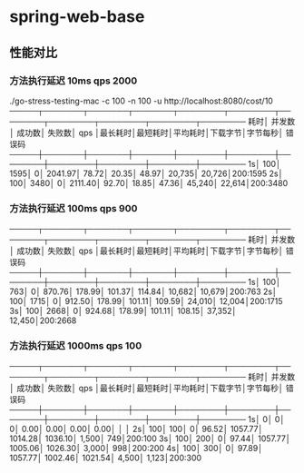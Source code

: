 # spring-web-base

## 性能对比
### 方法执行延迟 10ms qps 2000

./go-stress-testing-mac -c 100 -n 100 -u http://localhost:8080/cost/10
─────┬───────┬───────┬───────┬────────┬────────┬────────┬────────┬────────┬────────┬────────
 耗时│ 并发数│ 成功数│ 失败数│   qps  │最长耗时│最短耗时│平均耗时│下载字节│字节每秒│ 错误码
─────┼───────┼───────┼───────┼────────┼────────┼────────┼────────┼────────┼────────┼────────
   1s│    100│   1595│      0│ 2041.97│   78.72│   20.35│   48.97│  20,735│  20,726│200:1595
   2s│    100│   3480│      0│ 2111.40│   92.70│   18.85│   47.36│  45,240│  22,614│200:3480
 
### 方法执行延迟 100ms qps  900  

─────┬───────┬───────┬───────┬────────┬────────┬────────┬────────┬────────┬────────┬────────
 耗时│ 并发数│ 成功数│ 失败数│   qps  │最长耗时│最短耗时│平均耗时│下载字节│字节每秒│ 错误码
─────┼───────┼───────┼───────┼────────┼────────┼────────┼────────┼────────┼────────┼────────
   1s│    100│    763│      0│  870.76│  178.99│  101.37│  114.84│  10,682│  10,679│200:763
   2s│    100│   1715│      0│  912.50│  178.99│  101.11│  109.59│  24,010│  12,004│200:1715
   3s│    100│   2668│      0│  924.68│  178.99│  101.11│  108.15│  37,352│  12,450│200:2668

### 方法执行延迟 1000ms qps 100
─────┬───────┬───────┬───────┬────────┬────────┬────────┬────────┬────────┬────────┬────────
 耗时│ 并发数│ 成功数│ 失败数│   qps  │最长耗时│最短耗时│平均耗时│下载字节│字节每秒│ 错误码
─────┼───────┼───────┼───────┼────────┼────────┼────────┼────────┼────────┼────────┼────────
   1s│      0│      0│      0│    0.00│    0.00│    0.00│    0.00│        │        │
   2s│    100│    100│      0│   96.52│ 1057.77│ 1014.28│ 1036.10│   1,500│     749│200:100
   3s│    100│    200│      0│   97.44│ 1057.77│ 1005.06│ 1026.30│   3,000│     998│200:200
   4s│    100│    300│      0│   97.89│ 1057.77│ 1002.46│ 1021.54│   4,500│   1,123│200:300
